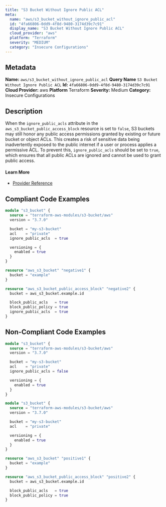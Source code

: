 ```yaml
---
title: "S3 Bucket Without Ignore Public ACL"
meta:
  name: "aws/s3_bucket_without_ignore_public_acl"
  id: "4fa66806-0dd9-4f8d-9480-3174d39c7c91"
  display_name: "S3 Bucket Without Ignore Public ACL"
  cloud_provider: "aws"
  platform: "Terraform"
  severity: "MEDIUM"
  category: "Insecure Configurations"
---
```

## Metadata
**Name:** `aws/s3_bucket_without_ignore_public_acl`
**Query Name** `S3 Bucket Without Ignore Public ACL`
**Id:** `4fa66806-0dd9-4f8d-9480-3174d39c7c91`
**Cloud Provider:** aws
**Platform** Terraform
**Severity:** Medium
**Category:** Insecure Configurations
## Description
When the `ignore_public_acls` attribute in the `aws_s3_bucket_public_access_block` resource is set to `false`, S3 buckets may still honor any public access permissions granted by existing or future bucket or object ACLs. This creates a risk of sensitive data being inadvertently exposed to the public internet if a user or process applies a permissive ACL. To prevent this, `ignore_public_acls` should be set to `true`, which ensures that all public ACLs are ignored and cannot be used to grant public access.

#### Learn More

 - [Provider Reference](https://registry.terraform.io/providers/hashicorp/aws/latest/docs/resources/s3_bucket_public_access_block)


## Compliant Code Examples
```terraform
module "s3_bucket" {
  source = "terraform-aws-modules/s3-bucket/aws"
  version = "3.7.0"

  bucket = "my-s3-bucket"
  acl    = "private"
  ignore_public_acls  = true

  versioning = {
    enabled = true
  }
}

```

```terraform
resource "aws_s3_bucket" "negative1" {
  bucket = "example"
}

resource "aws_s3_bucket_public_access_block" "negative2" {
  bucket = aws_s3_bucket.example.id

  block_public_acls   = true
  block_public_policy = true
  ignore_public_acls  = true
}

```
## Non-Compliant Code Examples
```terraform
module "s3_bucket" {
  source = "terraform-aws-modules/s3-bucket/aws"
  version = "3.7.0"

  bucket = "my-s3-bucket"
  acl    = "private"
  ignore_public_acls = false

  versioning = {
    enabled = true
  }
}

```

```terraform
module "s3_bucket" {
  source = "terraform-aws-modules/s3-bucket/aws"
  version = "3.7.0"

  bucket = "my-s3-bucket"
  acl    = "private"

  versioning = {
    enabled = true
  }
}

```

```terraform
resource "aws_s3_bucket" "positive1" {
  bucket = "example"
}

resource "aws_s3_bucket_public_access_block" "positive2" {
  bucket = aws_s3_bucket.example.id

  block_public_acls   = true
  block_public_policy = true
}

```